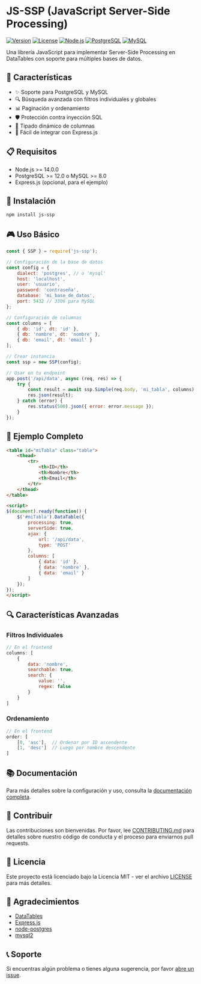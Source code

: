 # JS-SSP (JavaScript Server-Side Processing)

[![Version](https://img.shields.io/badge/version-1.0.0-blue.svg)](https://semver.org)
[![License](https://img.shields.io/badge/license-MIT-green.svg)](LICENSE)
[![Node.js](https://img.shields.io/badge/node-%3E%3D14.0.0-brightgreen.svg)](https://nodejs.org)
[![PostgreSQL](https://img.shields.io/badge/PostgreSQL-%3E%3D12.0-blue.svg)](https://www.postgresql.org)
[![MySQL](https://img.shields.io/badge/MySQL-%3E%3D8.0-orange.svg)](https://www.mysql.com)

Una librería JavaScript para implementar Server-Side Processing en DataTables con soporte para múltiples bases de datos.

## 🚀 Características

- ✨ Soporte para PostgreSQL y MySQL
- 🔍 Búsqueda avanzada con filtros individuales y globales
- 📊 Paginación y ordenamiento
- 🛡️ Protección contra inyección SQL
- 🔄 Tipado dinámico de columnas
- 🎯 Fácil de integrar con Express.js

## 📋 Requisitos

- Node.js >= 14.0.0
- PostgreSQL >= 12.0 o MySQL >= 8.0
- Express.js (opcional, para el ejemplo)

## 🔧 Instalación

```bash
npm install js-ssp
```

## 🎮 Uso Básico

```javascript
const { SSP } = require('js-ssp');

// Configuración de la base de datos
const config = {
    dialect: 'postgres', // o 'mysql'
    host: 'localhost',
    user: 'usuario',
    password: 'contraseña',
    database: 'mi_base_de_datos',
    port: 5432 // 3306 para MySQL
};

// Configuración de columnas
const columns = [
    { db: 'id', dt: 'id' },
    { db: 'nombre', dt: 'nombre' },
    { db: 'email', dt: 'email' }
];

// Crear instancia
const ssp = new SSP(config);

// Usar en tu endpoint
app.post('/api/data', async (req, res) => {
    try {
        const result = await ssp.Simple(req.body, 'mi_tabla', columns);
        res.json(result);
    } catch (error) {
        res.status(500).json({ error: error.message });
    }
});
```

## 📝 Ejemplo Completo

```html
<table id="miTabla" class="table">
    <thead>
        <tr>
            <th>ID</th>
            <th>Nombre</th>
            <th>Email</th>
        </tr>
    </thead>
</table>

<script>
$(document).ready(function() {
    $('#miTabla').DataTable({
        processing: true,
        serverSide: true,
        ajax: {
            url: '/api/data',
            type: 'POST'
        },
        columns: [
            { data: 'id' },
            { data: 'nombre' },
            { data: 'email' }
        ]
    });
});
</script>
```

## 🔍 Características Avanzadas

### Filtros Individuales
```javascript
// En el frontend
columns: [
    { 
        data: 'nombre',
        searchable: true,
        search: {
            value: '',
            regex: false
        }
    }
]
```

### Ordenamiento
```javascript
// En el frontend
order: [
    [0, 'asc'],  // Ordenar por ID ascendente
    [1, 'desc']  // Luego por nombre descendente
]
```

## 📚 Documentación

Para más detalles sobre la configuración y uso, consulta la [documentación completa](docs/README.md).

## 🤝 Contribuir

Las contribuciones son bienvenidas. Por favor, lee [CONTRIBUTING.md](CONTRIBUTING.md) para detalles sobre nuestro código de conducta y el proceso para enviarnos pull requests.

## 📄 Licencia

Este proyecto está licenciado bajo la Licencia MIT - ver el archivo [LICENSE](LICENSE) para más detalles.

## 🙏 Agradecimientos

- [DataTables](https://datatables.net/)
- [Express.js](https://expressjs.com/)
- [node-postgres](https://node-postgres.com/)
- [mysql2](https://github.com/sidorares/node-mysql2)

## 📞 Soporte

Si encuentras algún problema o tienes alguna sugerencia, por favor [abre un issue](https://github.com/tu-usuario/js-ssp/issues). 